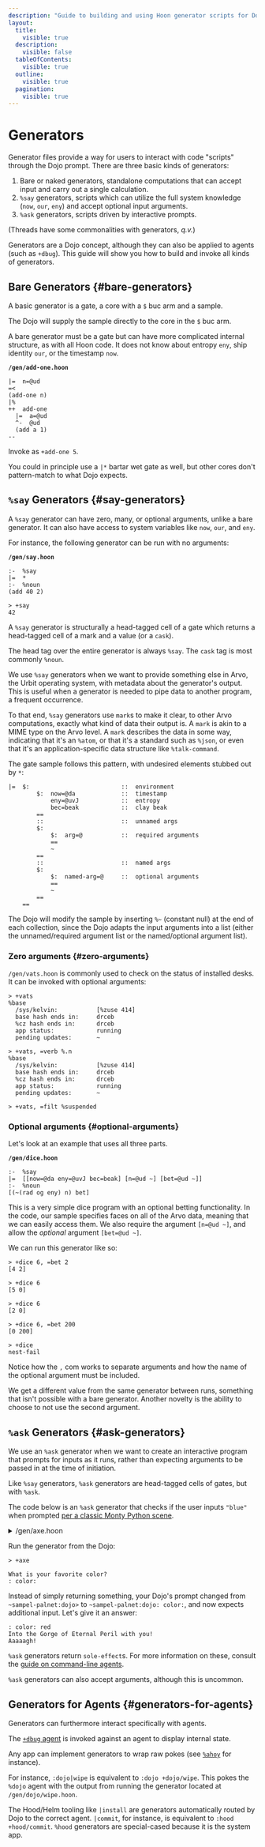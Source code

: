 ```yaml
---
description: "Guide to building and using Hoon generator scripts for Dojo interaction, including bare generators for standalone calculations, %say generators with system knowledge access, and %ask generators."
layout:
  title:
    visible: true
  description:
    visible: false
  tableOfContents:
    visible: true
  outline:
    visible: true
  pagination:
    visible: true
---
```


# Generators

Generator files provide a way for users to interact with code "scripts" through the Dojo prompt.  There are three basic kinds of generators:

1. Bare or naked generators, standalone computations that can accept input and carry out a single calculation.
2. `%say` generators, scripts which can utilize the full system knowledge (`now`, `our`, `eny`) and accept optional input arguments.
3. `%ask` generators, scripts driven by interactive prompts.

(Threads have some commonalities with generators, _q.v._)

Generators are a Dojo concept, although they can also be applied to agents (such as `+dbug`).  This guide will show you how to build and invoke all kinds of generators.

## Bare Generators {#bare-generators}

A basic generator is a gate, a core with a `$` buc arm and a sample.

The Dojo will supply the sample directly to the core in the `$` buc arm.

A bare generator must be a gate but can have more complicated internal structure, as with all Hoon code.  It does not know about entropy `eny`, ship identity `our`, or the timestamp `now`.

**`/gen/add-one.hoon`**

```hoon
|=  n=@ud                                                                                     
=<
(add-one n)
|%
++  add-one
  |=  a=@ud
  ^-  @ud
  (add a 1)
--
```

Invoke as `+add-one 5`.

You could in principle use a `|*` bartar wet gate as well, but other cores don't pattern-match to what Dojo expects.


## `%say` Generators {#say-generators}

A `%say` generator can have zero, many, or optional arguments, unlike a bare generator.  It can also have access to system variables like `now`, `our`, and `eny`.

For instance, the following generator can be run with no arguments:

**`/gen/say.hoon`**

```hoon
:-  %say
|=  *
:-  %noun
(add 40 2)
```

```hoon
> +say
42
```

A `%say` generator is structurally a head-tagged cell of a gate which returns a head-tagged cell of a mark and a value (or a `cask`).

The head tag over the entire generator is always `%say`.  The `cask` tag is most commonly `%noun`.

We use `%say` generators when we want to provide something else in Arvo, the Urbit operating system, with metadata about the generator's output. This is useful when a generator is needed to pipe data to another program, a frequent occurrence.
  
To that end, `%say` generators use `mark`s to make it clear, to other Arvo computations, exactly what kind of data their output is. A `mark` is akin to a MIME type on the Arvo level. A `mark` describes the data in some way, indicating that it's an `%atom`, or that it's a standard such as `%json`, or even that it's an application-specific data structure like `%talk-command`.

The gate sample follows this pattern, with undesired elements stubbed out by `*`:

```hoon
|=  $:                          ::  environment
        $:  now=@da             ::  timestamp
            eny=@uvJ            ::  entropy
            bec=beak            ::  clay beak
        ==
        ::                      ::  unnamed args
        $:  
            $:  arg=@           ::  required arguments
            ==
            ~
        ==
        ::                      ::  named args
        $:
            $:  named-arg=@     ::  optional arguments
            ==
            ~
        ==
    ==
```

The Dojo will modify the sample by inserting `%~` (constant null) at the end of each collection, since the Dojo adapts the input arguments into a list (either the unnamed/required argument list or the named/optional argument list).

### Zero arguments {#zero-arguments}

`/gen/vats.hoon` is commonly used to check on the status of installed desks.  It can be invoked with optional arguments:

```
> +vats
%base
  /sys/kelvin:           [%zuse 414]
  base hash ends in:     drceb
  %cz hash ends in:      drceb
  app status:            running
  pending updates:       ~

> +vats, =verb %.n
%base
  /sys/kelvin:           [%zuse 414]
  base hash ends in:     drceb
  %cz hash ends in:      drceb
  app status:            running
  pending updates:       ~

> +vats, =filt %suspended
```

### Optional arguments {#optional-arguments}

Let's look at an example that uses all three parts.

**`/gen/dice.hoon`**

```hoon
:-  %say
|=  [[now=@da eny=@uvJ bec=beak] [n=@ud ~] [bet=@ud ~]]
:-  %noun
[(~(rad og eny) n) bet]
```

This is a very simple dice program with an optional betting functionality. In the code, our sample specifies faces on all of the Arvo data, meaning that we can easily access them. We also require the argument `[n=@ud ~]`, and allow the _optional_ argument `[bet=@ud ~]`.

We can run this generator like so:

```hoon
> +dice 6, =bet 2
[4 2]

> +dice 6
[5 0]

> +dice 6
[2 0]

> +dice 6, =bet 200
[0 200]

> +dice
nest-fail
```

Notice how the `,` com works to separate arguments and how the name of the optional argument must be included.

We get a different value from the same generator between runs, something that isn't possible with a bare generator. Another novelty is the ability to choose to not use the second argument.

## `%ask` Generators {#ask-generators}

We use an `%ask` generator when we want to create an interactive program that prompts for inputs as it runs, rather than expecting arguments to be passed in at the time of initiation.

Like `%say` generators, `%ask` generators are head-tagged cells of gates, but with `%ask`.

The code below is an `%ask` generator that checks if the user inputs `"blue"` when prompted [per a classic Monty Python scene](https://www.youtube.com/watch?v=L0vlQHxJTp0).

<details>
<summary>/gen/axe.hoon</summary>

```hoon
/-  sole
/+  generators
=,  [sole generators]
:-  %ask
|=  *
^-  (sole-result (cask tang))
%+  print    leaf+"What is your favorite color?"
%+  prompt   [%& %prompt "color: "]
|=  t=tape
%+  produce  %tang
?:  =(t "blue")
  :~  leaf+"Oh. Thank you very much."
      leaf+"Right. Off you go then."
  ==
:~  leaf+"Aaaaagh!"
    leaf+"Into the Gorge of Eternal Peril with you!"
==                                                                                                                                                                              
```

</details>

Run the generator from the Dojo:

```hoon
> +axe

What is your favorite color?
: color:
```

Instead of simply returning something, your Dojo's prompt changed from `~sampel-palnet:dojo>` to `~sampel-palnet:dojo: color:`, and now expects additional input.  Let's give it an answer:

```hoon
: color: red
Into the Gorge of Eternal Peril with you!
Aaaaagh!
```

`%ask` generators return `sole-effect`s.  For more information on these, consult the [guide on command-line agents](../build-on-urbit/userspace/cli-tutorial.md).

`%ask` generators can also accept arguments, although this is uncommon.


## Generators for Agents {#generators-for-agents}

Generators can furthermore interact specifically with agents.

The [`+dbug` agent](../build-on-urbit/userspace/examples/dbug.md) is invoked against an agent to display internal state.

Any app can implement generators to wrap raw pokes (see [`%ahoy`](../build-on-urbit/userspace/examples/ahoy.md) for instance).

For instance, `:dojo|wipe` is equivalent to `:dojo +dojo/wipe`.  This pokes the `%dojo` agent with the output from running the generator located at `/gen/dojo/wipe.hoon`.

The Hood/Helm tooling like `|install` are generators automatically routed by Dojo to the correct agent.  `|commit`, for instance, is equivalent to `:hood +hood/commit`.  `%hood` generators are special-cased because it is the system app.
